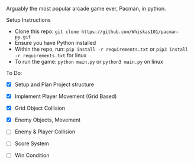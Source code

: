 Arguably the most popular arcade game ever, Pacman, in python.

Setup Instructions
- Clone this repo: `git clone https://github.com/Whiskas101/pacman-py.git`
- Ensure you have Python installed
- Within the repo, run: `pip install -r requirements.txt` or `pip3 install -r requirements.txt` for linux
- To run the game: `python main.py` or `python3 main.py` on linux

To Do:
- [x] Setup and Plan Project structure
- [x] Implement Player Movement (Grid Based)
- [x] Grid Object Collision
- [x] Enemy Objects, Movement
- [ ] Enemy & Player Collision
- [ ] Score System
- [ ] Win Condition
      
